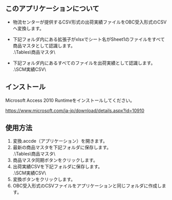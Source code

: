 ## このアプリケーションについて

- 物流センターが提供するCSV形式の出荷実績ファイルをOBC受入形式のCSVへ変換します。 

- 下記フォルダ内にある拡張子がxlsxでシート名がSheet1のファイルをすべて商品マスタとして認識します。  
  .\Tables\商品マスタ\

- 下記フォルダ内にあるすべてのファイルを出荷実績として認識します。  
  .\SCM実績CSV\
## インストール
Microsoft Access 2010 Runtimeをインストールしてください。

https://www.microsoft.com/ja-jp/download/details.aspx?id=10910

## 使用方法

1. 変換.accde（アプリケーション）を開きます。
2. 最新の商品マスタを下記フォルダに保存します。  
   .\Tables\商品マスタ\
3. 商品マスタ同期ボタンをクリックします。
4. 出荷実績CSVを下記フォルダに保存します。  
   .\SCM実績CSV\
5. 変換ボタンをクリックします。
6. OBC受入形式のCSVファイルをアプリケーションと同じフォルダに作成します。